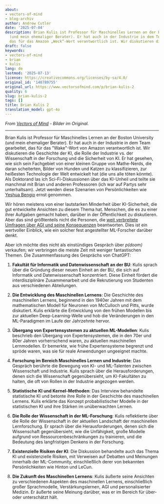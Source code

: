 ```yaml
---
about:
- vectors-of-mind
- blog-archiv
author: Andrew Cutler
date: '2025-07-04'
description: Brian Kulis ist Professor für Maschinelles Lernen an der Boston University
  (und mein ehemaliger Berater). Er hat auch in der Industrie in dem Team gearbeitet,
  das für das Amazon „Weck“-Wort verantwortlich ist. Wir diskutieren die Geschi...
draft: false
keywords:
- vectors-of-mind
- brian
- kulis
lang: de
lastmod: '2025-07-13'
license: https://creativecommons.org/licenses/by-sa/4.0/
original_id: '140789755'
original_url: https://www.vectorsofmind.com/p/brian-kulis-2
quality: 6
slug: brian-kulis-2
tags: []
title: Brian Kulis 2
translation_model: gpt-4o
---
```


*From [Vectors of Mind](https://www.vectorsofmind.com/p/brian-kulis-2) - Bilder im Original.*

---

Brian Kulis ist Professor für Maschinelles Lernen an der Boston University (und mein ehemaliger Berater). Er hat auch in der Industrie in dem Team gearbeitet, das für das "Wake"-Wort von Amazon verantwortlich ist. Wir diskutieren die Geschichte der KI, die Rolle der Industrie vs. der Wissenschaft in der Forschung und die Sicherheit von KI. Er hat gesehen, wie sich sein Fachgebiet von einer kleinen Gruppe von Mathe-Nerds, die daran scheiterten, Bilder von Hunden und Katzen zu klassifizieren, zur heißesten Technologie der Welt entwickelt hat (die uns alle töten könnte). Als Doktorand las ich Sci-Fi-Diskussionen über das KI-Unheil und teilte sie manchmal mit Brian und anderen Professoren (ich war auf Partys sehr unterhaltsam). Jetzt werden diese Szenarien von Persönlichkeiten wie [Yeshua Bengio](https://yoshuabengio.org/2023/05/22/how-rogue-ais-may-arise/) ernst genommen.

Wir hören meistens von einer lautstarken Minderheit über KI-Sicherheit, die gut entwickelte Ansichten zu diesem Thema hat. Menschen, die es zu einer ihrer Aufgaben gemacht haben, darüber in der Öffentlichkeit zu diskutieren. Aber das sind größtenteils nicht die Personen, die [weit verbreitete Umfragen über AGI und seine Konsequenzen](https://aiimpacts.org/what-do-ml-researchers-think-about-ai-in-2022/) beantworten. Dies ist ein wertvoller Einblick, wie ein solcher fest angestellter ML-Forscher darüber denkt.

Aber ich möchte dies nicht als einstündiges Gespräch über _p(doom)_ verkaufen; wir verbringen die meiste Zeit mit weniger fantastischen Themen. Die Zusammenfassung des Gesprächs von ChatGPT:

1. **Fakultät für Informatik und Datenwissenschaft an der BU**: Kulis sprach über die Gründung dieser neuen Einheit an der BU, die sich auf Informatik und Datenwissenschaft konzentriert. Diese Einheit fördert die interdisziplinäre Zusammenarbeit und die Rekrutierung von Studenten aus verschiedenen Abteilungen.

2. **Die Entwicklung des Maschinellen Lernens**: Die Geschichte des maschinellen Lernens, beginnend in den 1940er Jahren mit dem mathematischen Modell für Neuronen von McCulloch und Pitts, wurde diskutiert. Kulis erklärte die Entwicklung von den frühen Modellen bis zur aktuellen Deep-Learning-Welle und hob die Veränderungen in den ML-Paradigmen im Laufe der Jahrzehnte hervor.

3. **Übergang von Expertensystemen zu aktuellen ML-Modellen**: Kulis beschrieb den Übergang von Expertensystemen, die in den 70er und 80er Jahren vorherrschend waren, zu aktuellen maschinellen Lernmodellen. Er bemerkte, wie frühe Expertensysteme begrenzt und spröde waren, was sie für reale Anwendungen ungeeignet machte.

4. **Forschung im Bereich Maschinelles Lernen und Industrie**: Das Gespräch berührte die Bewegung von KI- und ML-Talenten zwischen Wissenschaft und Industrie. Kulis sprach über die Herausforderungen, denen sich die Wissenschaft gegenübersieht, um KI-Fakultäten zu halten, die oft von Rollen in der Industrie angezogen werden.

5. **Statistische KI und Kernel-Methoden**: Das Interview behandelte statistische KI und betonte ihre Rolle in der Geschichte des maschinellen Lernens. Kulis erklärte das Konzept probabilistischer Modelle in der statistischen KI und ihre Stärken im unüberwachten Lernen.

6. **Die Rolle der Wissenschaft in der ML-Forschung**: Kulis reflektierte über die Rolle der Wissenschaft in der aktuellen Landschaft der maschinellen Lernforschung. Er sprach über die Herausforderungen, denen sich die Wissenschaft gegenübersieht, wie die Unfähigkeit, große Modelle aufgrund von Ressourcenbeschränkungen zu trainieren, und die Bedeutung des langfristigen Denkens in der Forschung.

7. **Existenzielle Risiken der KI**: Die Diskussion behandelte auch das Thema KI und existenzielle Risiken, mit Verweisen auf Debatten und Meinungen innerhalb der ML-Community, einschließlich derer von bekannten Persönlichkeiten wie Hinton und LeCun.

8. **Die Zukunft des Maschinellen Lernens**: Kulis äußerte seine Ansichten zu verschiedenen Aspekten des maschinellen Lernens, einschließlich großer Sprachmodelle, Verstärkungslernen, AGI und personalisierter Medizin. Er äußerte seine Meinung darüber, was er im Bereich für über- oder unterschätzt hält.